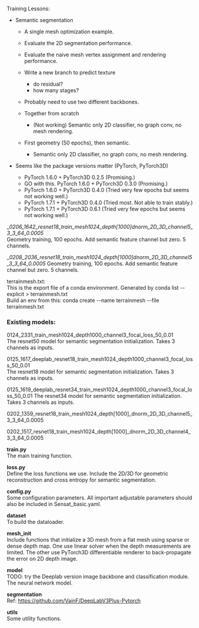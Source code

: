 Training Lessons:



* Semantic segmentation
  * A single mesh optimization example.

  * Evaluate the 2D segmentation performance.
  * Evaluate the naive mesh vertex assignment and rendering performance.

  * Write a new branch to predict texture
    * do residual?
    * how many stages?

  * Probably need to use two different backbones.

  * Together from scratch
    * (Not working) Semantic only 2D classifier, no graph conv, no mesh rendering.
  * First geometry (50 epochs), then semantic.
    * Semantic only 2D classifier, no graph conv, no mesh rendering.

* Seems like the package versions matter (PyTorch, PyTorch3D)
  * PyTorch 1.6.0 + PyTorch3D 0.2.5 (Promising.)
  * GO with this. PyTorch 1.6.0 + PyTorch3D 0.3.0 (Promising.)
  * PyTorch 1.6.0 + PyTorch3D 0.4.0 (Tried very few epochs but seems not working well.)
  * PyTorch 1.7.1 + PyTorch3D 0.4.0 (Tried most. Not able to train stably.)
  * PyTorch 1.7.1 + PyTorch3D 0.6.1 (Tried very few epochs but seems not working well.)

__0206_1642_resnet18_train_mesh1024_depth[1000]_dnorm_2D_3D_channel5_3_3_64_0.0005__  
Geometry training, 100 epochs. Add semantic feature channel but zero. 5 channels.  

__0208_2036_resnet18_train_mesh1024_depth[1000]_dnorm_2D_3D_channel5_3_3_64_0.0005__
Geometry training, 100 epochs. Add semantic feature channel but zero. 5 channels.  



terrainmesh.txt:  
This is the export file of a conda environment. Generated by conda list --explicit > terrainmesh.txt  
Build an env from this: conda create --name terrainmesh --file terrainmesh.txt

### Existing models:
0124_2331_train_mesh1024_depth1000_channel3_focal_loss_50_0.01  
The resnet50 model for semantic segmentation initialization. Takes 3 channels as inputs.  

0125_1617_deeplab_resnet18_train_mesh1024_depth1000_channel3_focal_loss_50_0.01  
The resnet18 model for semantic segmentation initialization. Takes 3 channels as inputs.  

0125_1619_deeplab_resnet34_train_mesh1024_depth1000_channel3_focal_loss_50_0.01
The resnet34 model for semantic segmentation initialization. Takes 3 channels as inputs.  

0202_1359_resnet18_train_mesh1024_depth[1000]_dnorm_2D_3D_channel5_3_3_64_0.0005

0202_1517_resnet18_train_mesh1024_depth[1000]_dnorm_2D_3D_channel4_3_3_64_0.0005



**train.py**  
The main training function.  

**loss.py**  
Define the loss functions we use. Include the 2D/3D for geometric reconstruction and cross entropy for semantic segmentation.  

**config.py**  
Some configuration parameters. All important adjustable parameters should also be included in Sensat_basic.yaml.  

**dataset**  
To build the dataloader.

**mesh_init**  
Include functions that initialize a 3D mesh from a flat mesh using sparse or dense depth map. One use linear solver when the depth measurements are limited. The other use PyTorch3D differentiable renderer to back-propagate the error on 2D depth image.  

**model**  
TODO: try the Deeplab version image backbone and classification module.  
The neural network model. 

**segmentation**  
Ref: https://github.com/VainF/DeepLabV3Plus-Pytorch  


**utils**  
Some utility functions.